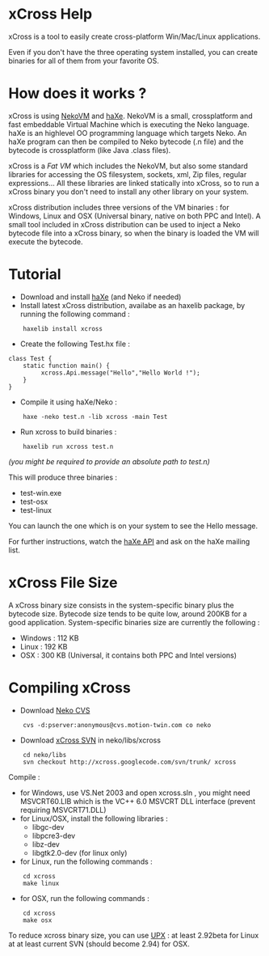 # xCross Help #

xCross is a tool to easily create cross-platform Win/Mac/Linux applications.

Even if you don't have the three operating system installed, you can create binaries for all of them from your favorite OS.

# How does it works ? #

xCross is using [NekoVM](http://nekovm.org) and [haXe](http://haxe.org). NekoVM is a small, crossplatform and fast embeddable Virtual Machine which is executing the Neko language. haXe is an highlevel OO programming language which targets Neko. An haXe program can then be compiled to Neko bytecode (.n file) and the bytecode is crossplatform (like Java .class files).

xCross is a _Fat VM_ which includes the NekoVM, but also some standard libraries for accessing the OS filesystem, sockets, xml, Zip files, regular expressions... All these libraries are linked statically into xCross, so to run a xCross binary you don't need to install any other library on your system.

xCross distribution includes three versions of the VM binaries : for Windows, Linux and OSX (Universal binary, native on both PPC and Intel). A small tool included in xCross distribution can be used to inject a Neko bytecode file into a xCross binary, so when the binary is loaded the VM will execute the bytecode.

# Tutorial #

  * Download and install [haXe](http://haxe.org/download) (and Neko if needed)
  * Install latest xCross distribution, availabe as an haxelib package, by running the following command :
```
    haxelib install xcross
```
  * Create the following Test.hx file :
```
class Test {
    static function main() {
         xcross.Api.message("Hello","Hello World !");
    }
}
```
  * Compile it using haXe/Neko :
```
    haxe -neko test.n -lib xcross -main Test
```
  * Run xcross to build binaries :
```
    haxelib run xcross test.n
```
_(you might be required to provide an absolute path to test.n)_

This will produce three binaries :
  * test-win.exe
  * test-osx
  * test-linux

You can launch the one which is on your system to see the Hello message.

For further instructions, watch the [haXe API](http://haxe.org/api) and ask on the haXe mailing list.

# xCross File Size #

A xCross binary size consists in the system-specific binary plus the bytecode size. Bytecode size tends to be quite low, around 200KB for a good application. System-specific binaries size are currently the following :

  * Windows : 112 KB
  * Linux : 192 KB
  * OSX : 300 KB (Universal, it contains both PPC and Intel versions)

# Compiling xCross #

  * Download [Neko CVS](http://nekovm.org)
```
    cvs -d:pserver:anonymous@cvs.motion-twin.com co neko
```
  * Download [xCross SVN](http://code.google.com/p/xcross/source) in neko/libs/xcross
```
    cd neko/libs
    svn checkout http://xcross.googlecode.com/svn/trunk/ xcross
```

Compile :

  * for Windows, use VS.Net 2003 and open xcross.sln , you might need MSVCRT60.LIB which is the VC++ 6.0 MSVCRT DLL interface (prevent requiring MSVCRT71.DLL)
  * for Linux/OSX, install the following libraries :
    * libgc-dev
    * libpcre3-dev
    * libz-dev
    * libgtk2.0-dev (for linux only)
  * for Linux, run the following commands :
```
    cd xcross
    make linux   
```
  * for OSX, run the following commands :
```
    cd xcross
    make osx
```

To reduce xcross binary size, you can use [UPX](http://upx.sourceforge.net) : at least 2.92beta for Linux at at least current SVN (should become 2.94) for OSX.
